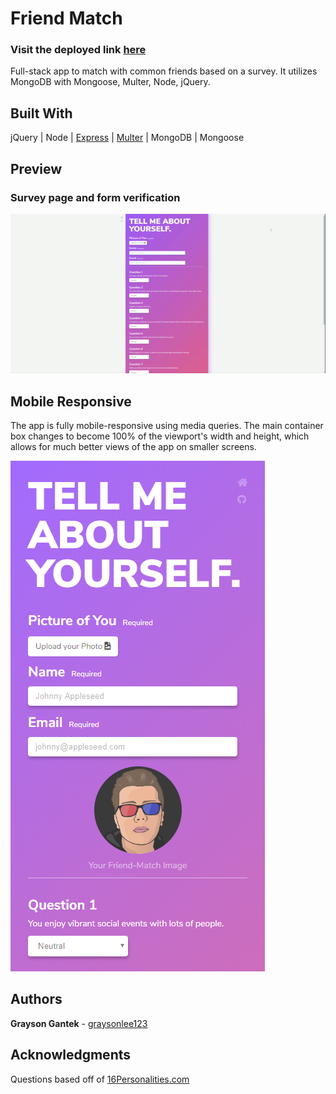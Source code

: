 # Friend Match

### Visit the deployed link [here](https://protected-forest-51687.herokuapp.com/)

Full-stack app to match with common friends based on a survey. It utilizes MongoDB with Mongoose, Multer, Node, jQuery.

## Built With

jQuery | Node | [Express](https://www.npmjs.com/package/express) | [Multer](https://www.npmjs.com/package/multer) |  MongoDB | Mongoose

## Preview

### Survey page and form verification

![](/preview.gif)

## Mobile Responsive

The app is fully mobile-responsive using media queries. The main container box changes to become 100% of the viewport's width and height, which allows for much better views of the app on smaller screens. 

![](/preview-mobile.png)

## Authors

**Grayson Gantek** - [graysonlee123](https://github.com/graysonlee123)

## Acknowledgments

Questions based off of [16Personalities.com](https://www.16personalities.com/free-personality-test)
